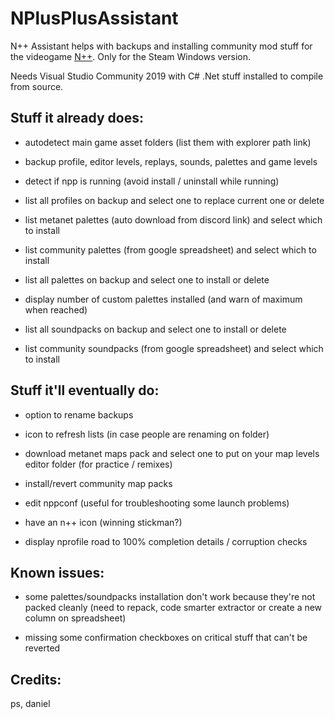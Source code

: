 # NPlusPlusAssistant

N++ Assistant helps with backups and installing community mod stuff for the videogame [N++](https://store.steampowered.com/app/230270/N_NPLUSPLUS/). Only for the Steam Windows version.

Needs Visual Studio Community 2019 with C# .Net stuff installed to compile from source.

## Stuff it already does:

* autodetect main game asset folders (list them with explorer path link)

* backup profile, editor levels, replays, sounds, palettes and game levels

* detect if npp is running (avoid install / uninstall while running)

* list all profiles on backup and select one to replace current one or delete

* list metanet palettes (auto download from discord link) and select which to install

* list community palettes (from google spreadsheet) and select which to install

* list all palettes on backup and select one to install or delete

* display number of custom palettes installed (and warn of maximum when reached)

* list all soundpacks on backup and select one to install or delete

* list community soundpacks (from google spreadsheet) and select which to install

## Stuff it'll eventually do:

* option to rename backups

* icon to refresh lists (in case people are renaming on folder)

* download metanet maps pack and select one to put on your map levels editor folder (for practice / remixes)

* install/revert community map packs

* edit nppconf (useful for troubleshooting some launch problems)

* have an n++ icon (winning stickman?)

* display nprofile road to 100% completion details / corruption checks

## Known issues:

* some palettes/soundpacks installation don't work because they're not packed cleanly (need to repack, code smarter extractor or create a new column on spreadsheet)

* missing some confirmation checkboxes on critical stuff that can't be reverted

## Credits:

ps, daniel
